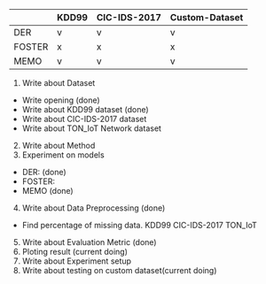 

||KDD99|CIC-IDS-2017|Custom-Dataset|
|---|---|---|---|
|DER|v|v|v|
|FOSTER|x|x|x|
|MEMO|v|v|v|


1. Write about Dataset
- Write opening (done)
- Write about KDD99 dataset (done)
- Write about CIC-IDS-2017 dataset
- Write about TON_IoT Network dataset
2. Write about Method
3. Experiment on models
- DER: (done)
- FOSTER:
- MEMO (done)
4. Write about Data Preprocessing (done)
 - Find percentage of missing data.
    KDD99
    CIC-IDS-2017
    TON_IoT
5. Write about Evaluation Metric (done)
6. Ploting result (current doing)
7. Write about Experiment setup
8. Write about testing on custom dataset(current doing)



